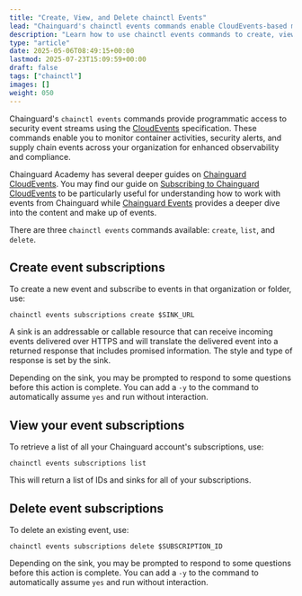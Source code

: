 ```yaml
---
title: "Create, View, and Delete chainctl Events"
lead: "Chainguard's chainctl events commands enable CloudEvents-based monitoring and alerting for container security events and supply chain activities."
description: "Learn how to use chainctl events commands to create, view, and manage CloudEvents subscriptions for monitoring Chainguard security events and container activities"
type: "article"
date: 2025-05-06T08:49:15+00:00
lastmod: 2025-07-23T15:09:59+00:00
draft: false
tags: ["chainctl"]
images: []
weight: 050
---
```


Chainguard's `chainctl events` commands provide programmatic access to security event streams using the [CloudEvents](https://cloudevents.io/) specification. These commands enable you to monitor container activities, security alerts, and supply chain events across your organization for enhanced observability and compliance.

Chainguard Academy has several deeper guides on [Chainguard CloudEvents](/chainguard/administration/cloudevents/). You may find our guide on [Subscribing to Chainguard CloudEvents](/chainguard/administration/cloudevents/events-example/) to be particularly useful for understanding how to work with events from Chainguard while [Chainguard Events](https://edu.chainguard.dev/chainguard/administration/cloudevents/events-reference/) provides a deeper dive into the content and make up of events.

There are three `chainctl events` commands available: `create`, `list`, and `delete`.


## Create event subscriptions

To create a new event and subscribe to events in that organization or folder, use:

```Shell
chainctl events subscriptions create $SINK_URL
```

A sink is an addressable or callable resource that can receive incoming events delivered over HTTPS and will translate the delivered event into a returned response that includes promised information. The style and type of response is set by the sink.

Depending on the sink, you may be prompted to respond to some questions before this action is complete. You can add a `-y` to the command to automatically assume `yes` and run without interaction.


## View your event subscriptions

To retrieve a list of all your Chainguard account's subscriptions, use:

```Shell
chainctl events subscriptions list
```

This will return a list of IDs and sinks for all of your subscriptions.


## Delete event subscriptions

To delete an existing event, use:

```Shell
chainctl events subscriptions delete $SUBSCRIPTION_ID
```

Depending on the sink, you may be prompted to respond to some questions before this action is complete. You can add a `-y` to the command to automatically assume `yes` and run without interaction.